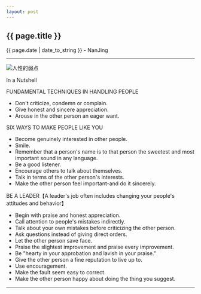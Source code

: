 ```yaml
---
layout: post
---
```


<h2>{{ page.title }}</h2>
<p class='meta'>{{ page.date | date_to_string }} - NanJing</p>

---

![人性的弱点](http://ec4.images-amazon.com/images/I/51mfgvGGp3L.jpg)

In a Nutshell

FUNDAMENTAL TECHNIQUES IN HANDLING PEOPLE 

 - Don't criticize, condemn or complain. 
 - Give honest and sincere appreciation. 
 - Arouse in the other person an eager want.

SIX WAYS TO MAKE PEOPLE LIKE YOU 

 - Become genuinely interested in other people. 
 - Smile. 
 - Remember that a person's name is to that person the sweetest and most important sound in any language. 
 - Be a good listener. 
 - Encourage others to talk about themselves. 
 - Talk in terms of the other person's interests. 
 - Make the other person feel important-and do it sincerely. 

BE A LEADER【A leader's job often includes changing your people's attitudes and behavior】

 - Begin with praise and honest appreciation. 
 - Call attention to people's mistakes indirectly. 
 - Talk about your own mistakes before criticizing the other person. 
 - Ask questions instead of giving direct orders. 
 - Let the other person save face. 
 - Praise the slightest improvement and praise every improvement. 
 - Be "hearty in your approbation and lavish in your praise."
 - Give the other person a fine reputation to live up to. 
 - Use encouragement. 
 - Make the fault seem easy to correct. 
 - Make the other person happy about doing the thing you suggest.

---

